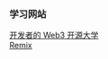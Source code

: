 ### 学习网站
[开发者的 Web3 开源大学](https://www.wtf.academy/)  
[Remix](https://remix.ethereum.org/#lang=zh)  

